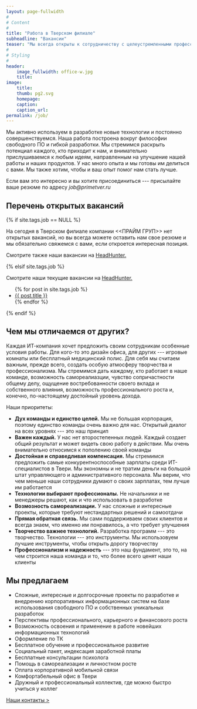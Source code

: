```yaml
---
layout: page-fullwidth
#
# Content
#
title: "Работа в Тверском филиале"
subheadline: "Вакансии"
teaser: "Мы всегда открыты к сотрудничеству с целеустремленными профессионалами, желающими реализовать свой потенциал в интересных долгосрочных проектах для крупных федеральных заказчиков в финансовой и промышленной сферах."
#
# Styling
#
header: 
    image_fullwidth: office-w.jpg
    title:
image:
    title:
    thumb: pg2.svg
    homepage:
    caption:
    caption_url:
permalink: /job/
---
```


Мы активно используем в разработке новые технологии и постоянно совершенствуемся. Наша работа построена вокруг философии свободного ПО и гибкой разработки. Мы стремимся раскрыть потенциал каждого, кто приходит к нам, и внимательно прислушиваемся к любым идеям, направленным на улучшение нашей работы и наших продуктов. У нас много опыта и мы готовы им делиться с вами. Мы также хотим, чтобы и ваш опыт помог нам стать лучше.

Если вам это интересно и вы хотите присоединиться --- присылайте ваше резюме по адресу _job@primetver.ru_ 

## Перечень открытых вакансий

{% if site.tags.job == NULL %}

На сегодня в Тверском филиале компании <<ПРАЙМ ГРУП>> нет открытых вакансий, но вы всегда можете оставить нам свое резюме и мы обязательно свяжемся с вами, если откроется интересная позиция. 

Смотрите также наши вакансии на [HeadHunter.][4]

{% elsif site.tags.job %}

Смотрите наши текущие вакансии на [HeadHunter.][4]

<ul>
    {% for post in site.tags.job %}
    <li><a href="{{ site.url }}{{ post.url }}">{{ post.title }}</a></li>
    {% endfor %}
</ul>

{% endif %}

## Чем мы отличаемся от других?

Каждая ИТ-компания хочет предложить своим сотрудникам особенные условия работы. Для кого-то это дизайн офиса, для других --- игровые комнаты или бесплатный медицинский полис.
Для себя мы считаем важным, прежде всего, создать особую атмосферу творчества и профессионализма. Мы стремимся дать каждому, кто работает в наше команде, возможность самореалиазции, чувство сопричастности общему делу, ощущение востребованности своего вклада и собственного влияния, возможность профессионального роста и, конечно, по-настоящему достойный уровень дохода. 

Наши приоритеты:

- **Дух команды и единство целей.** Мы не большая корпорация, поэтому единство команды очень важно для нас. Открытый диалог на всех уровнях --- это наш принцип
- **Важен каждый.** У нас нет второстепенных людей. Каждый создает общий результат и может видеть свою работу в действии. Мы очень внимательно относимся к пополению своей команды
- **Достойная и справедливая компенсация.** Мы стремимся предложить самые конкурентноспособные зарплаты среди ИТ-специалистов в Твери. Мы экономны и не тратим деньги на большой штат управляющего и административного персонала. Мы верим, что чем меньше наши сотрудники думают о своих зарплатах, тем лучше им работается
- **Технологии выбирают профессионалы.** Не начальники и не менеджеры решают, как и что использовать в разработке
- **Возмозность самореализации.** У нас сложные и интересные проекты, которые требуют нестандартных решений и самоотдачи
- **Прямая обратная связь.** Мы сами поддерживаем своих клиентов и всегда знаем, что именно им понравилось, а что требует улучшения
- **Творчество важнее технологий.** Разработка программ --- это творчество. Технологии --- это инструменты. Мы использовуем лучшие инструменты, чтобы открыть дорогу творчеству
- **Профессионализм и надежность** --- это наш фундамент, это то, на чем строится наша команда и то, что более всего ценят наши клиенты

## Мы предлагаем

- Сложные, интересные и долгосрочные проекты по разработке и внедрению корпоративных информационных систем на базе использования свободного ПО и собственных уникальных разработок
- Перспективы профессионального, карьерного и финансового роста
- Возможность освоения и применение в работе новейших информационных технологий
- Оформление по ТК
- Бесплатное обучение и профессиональное развитие
- Социальный пакет, индексация заработной платы
- Бесплатные консультации психолога
- Помощь в самореализации и личностном росте
- Оплата корпоративной мобильной связи
- Комфортабельный офис в Твери
- Дружный и профессиональный коллектив, где можно быстро учиться у коллег

[Наши контакты >][6]
  
  
 [1]: http://www.primegroup.ru
 [2]: /platform/
 [3]: /opensource/why-postgres
 [4]: http://tver.hh.ru/employer/56181
 [5]: /job/
 [6]: /contact/
 [7]: #
 [8]: #
 [9]: #
 [10]: #

